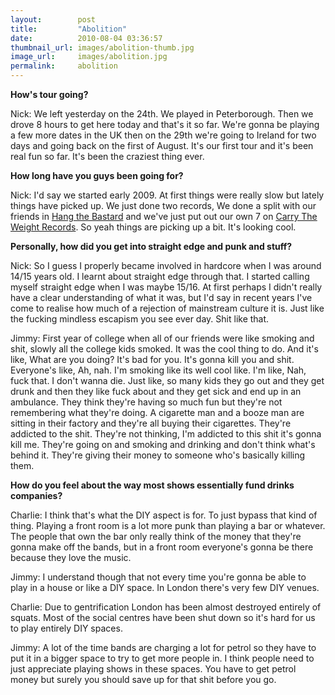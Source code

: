 ```yaml
---
layout:        post
title:         "Abolition"
date:          2010-08-04 03:36:57
thumbnail_url: images/abolition-thumb.jpg
image_url:     images/abolition.jpg
permalink:     abolition
---
```


<b>How's tour going?</b>

Nick: We left yesterday on the 24th. We played in Peterborough. Then we drove 8 hours to get here today and that's it so far. We're gonna be playing a few more dates in the UK then on the 29th we're going to Ireland for two days and going back on the first of August. It's our first tour and it's been real fun so far. It's been the craziest thing ever.

<b>How long have you guys been going for?</b>

Nick: I'd say we started early 2009.  At first things were really slow but lately things have picked up. We just done two records, We done a split with our friends in <a href=http://www.myspace.com/hangthebastardlondon>Hang the Bastard</a> and we've just put out our own 7 on <a href=http://ctwrecords.com/>Carry The Weight Records</a>. So yeah things are picking up a bit. It's looking cool.

<b>Personally, how did you get into straight edge and punk and stuff?</b>

Nick: So I guess I properly became involved in hardcore when I was around 14/15 years old. I learnt about straight edge through that. I started calling myself straight edge when I was maybe 15/16. At first perhaps I didn't really have a clear understanding of what it was, but I'd say in recent years I've come to realise how much of a rejection of mainstream culture it is. Just like the fucking mindless escapism you see ever day. Shit like that.

Jimmy: First year of college when all of our friends were like smoking and shit, slowly all the college kids smoked. It was the cool thing to do. And it's like, What are you doing? It's bad for you. It's gonna kill you and shit. Everyone's like, Ah, nah. I'm smoking like its well cool like. I'm like, Nah, fuck that. I don't wanna die. Just like, so many kids they go out and they get drunk and then they like fuck about and they get sick and end up in an ambulance. They think they're having so much fun but they're not remembering what they're doing. A cigarette man and a booze man are sitting in their factory and they're all buying their cigarettes. They're addicted to the shit.  They're not thinking, I'm addicted to this shit it's gonna kill me. They're going on and smoking and drinking and don't think what's behind it. They're giving their money to someone who's basically killing them.

<b>How do you feel about the way most shows essentially fund drinks companies?</b>

Charlie: I think that's what the DIY aspect is for. To just bypass that kind of thing. Playing a front room is a lot more punk than playing a bar or whatever. The people that own the bar only really think of the money that they're gonna make off the bands, but in a front room everyone's gonna be there because they love the music.

Jimmy: I understand though that not every time you're gonna be able to play in a house or like a DIY space. In London there's very few DIY venues.

Charlie: Due to gentrification London has been almost destroyed entirely of squats. Most of the social centres have been shut down so it's hard for us to play entirely DIY spaces.

Jimmy: A lot of the time bands are charging a lot for petrol so they have to put it in a bigger space to try to get more people in. I think people need to just appreciate playing shows in these spaces. You have to get petrol money but surely you should save up for that shit before you go.